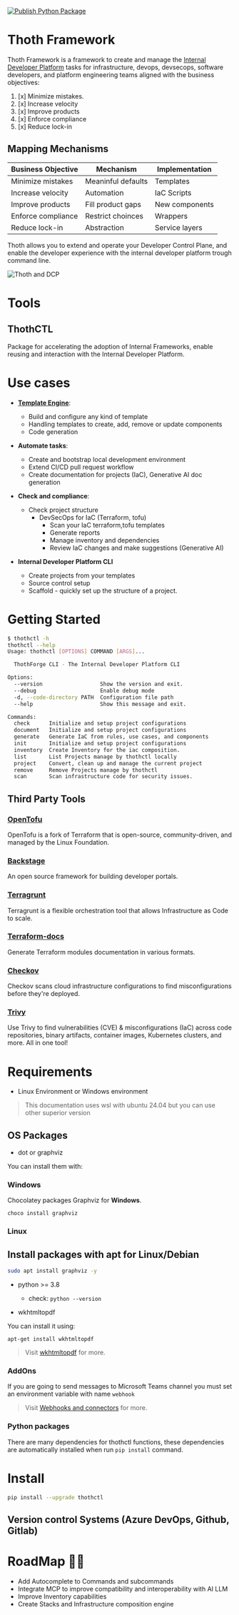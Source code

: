 [![Publish Python Package](https://github.com/thothforge/thothctl/actions/workflows/python-publish.yml/badge.svg)](https://github.com/thothforge/thothctl/actions/workflows/python-publish.yml)
# Thoth Framework

Thoth Framework is a framework to create and manage the [Internal Developer Platform](https://internaldeveloperplatform.org/what-is-an-internal-developer-platform/) tasks for infrastructure, devops, devsecops, software developers, and platform engineering teams aligned with the business objectives:

1. [x] Minimize mistakes.
2. [x] Increase velocity
3. [x] Improve products
4. [x] Enforce compliance
5. [x] Reduce lock-in

## Mapping Mechanisms 
| Business Objective | Mechanism          | Implementation |
|-------------------|--------------------|----------------|
| Minimize mistakes | Meaninful defaults | Templates      |
| Increase velocity | Automation         | IaC Scripts    |
| Improve products | Fill product gaps  | New components |
| Enforce compliance | Restrict choinces  | Wrappers       |
| Reduce lock-in | Abstraction        | Service layers |

Thoth allows you to extend and operate your Developer Control Plane, and enable the developer experience with the internal developer platform trough command line.

![Thoth and DCP ](./docs/img/framework/thothfr.png)

# Tools

## ThothCTL

Package for accelerating the adoption of Internal Frameworks, enable reusing and interaction with the Internal Developer Platform. 

# Use cases
- **[Template Engine](template_engine/template_engine.md)**:
  - Build and configure any kind of template
  - Handling templates to create, add, remove or update components
  - Code generation
  
- **Automate tasks**:
  - Create and bootstrap local development environment
  - Extend CI/CD pull request workflow
  - Create documentation for projects (IaC), Generative AI doc generation

- **Check and compliance**:
  - Check project structure
    - DevSecOps for IaC (Terraform, tofu)
      - Scan your IaC terraform,tofu templates
      - Generate reports 
      - Manage inventory and dependencies
      - Review IaC changes and make suggestions (Generative AI)
      
- **Internal Developer Platform CLI**
  - Create projects from your templates
  - Source control setup
  - Scaffold - quickly set up the structure of a project.
  


# Getting Started

```bash
$ thothctl -h
thothctl --help
Usage: thothctl [OPTIONS] COMMAND [ARGS]...

  ThothForge CLI - The Internal Developer Platform CLI

Options:
  --version                  Show the version and exit.
  --debug                    Enable debug mode
  -d, --code-directory PATH  Configuration file path
  --help                     Show this message and exit.

Commands:
  check      Initialize and setup project configurations
  document   Initialize and setup project configurations
  generate   Generate IaC from rules, use cases, and components
  init       Initialize and setup project configurations
  inventory  Create Inventory for the iac composition.
  list       List Projects manage by thothctl locally
  project    Convert, clean up and manage the current project
  remove     Remove Projects manage by thothctl
  scan       Scan infrastructure code for security issues.


```


## Third Party Tools

### [OpenTofu](https://opentofu.org/)
OpenTofu is a fork of Terraform that is open-source, community-driven, and managed by the Linux Foundation.

### [Backstage](https://backstage.io/)
An open source framework for building developer portals.

### [Terragrunt](https://terragrunt.gruntwork.io/)
Terragrunt is a flexible orchestration tool that allows Infrastructure as Code to scale. 

### [Terraform-docs](https://terraform-docs.io/)
Generate Terraform modules documentation in various formats.

### [Checkov](https://www.checkov.io/)
Checkov scans cloud infrastructure configurations to find misconfigurations before they're deployed.

### [Trivy](https://trivy.dev/latest/)
Use Trivy to find vulnerabilities (CVE) & misconfigurations (IaC) across code repositories, binary artifacts, container images, Kubernetes clusters, and more. All in one tool! 

# Requirements
 - Linux Environment or Windows environment

> This documentation uses wsl with ubuntu 24.04 but you can use other superior version

## OS Packages

- dot or graphviz

You can install them with:

### Windows
 Chocolatey packages Graphviz for **Windows**.

`choco install graphviz`
### Linux
Install packages with apt for Linux/Debian
- 
```bash 
sudo apt install graphviz -y
```
- python >= 3.8 
    - check: `python --version` 

- wkhtmltopdf

You can install it using: 

```commandline
apt-get install wkhtmltopdf
```

> Visit [wkhtmltopdf](https://github.com/JazzCore/python-pdfkit/wiki/Installing-wkhtmltopdf) for more.

### AddOns

If you are going to send messages to Microsoft Teams channel you must set an environment variable with name `webhook`
> Visit [Webhooks and connectors](https://docs.microsoft.com/en-us/microsoftteams/platform/webhooks-and-connectors/what-are-webhooks-and-connectors) for more.

### Python packages

There are many dependencies for thothctl functions, these dependencies are automatically installed when run `pip install` command.


# Install

```Bash
pip install --upgrade thothctl
```

## Version control Systems (Azure DevOps, Github, Gitlab)

# RoadMap 🧗‍♂

 - Add Autocomplete to Commands and subcommands
 - Integrate MCP to improve compatibility and interoperability with AI LLM
 - Improve Inventory capabilities
 - Create Stacks and Infrastructure composition engine
